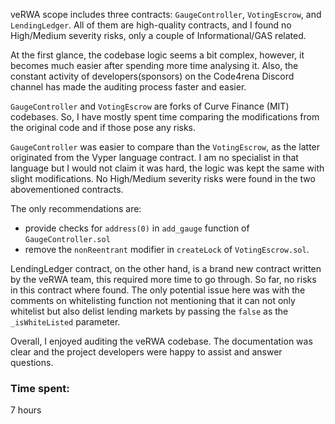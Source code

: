 veRWA scope includes three contracts: `GaugeController`, `VotingEscrow`, and `LendingLedger`.
All of them are high-quality contracts, and I found no High/Medium severity risks, only a couple of Informational/GAS related. 

At the first glance, the codebase logic seems a bit complex, however, it becomes much easier after spending more time analysing it. Also, the constant activity of developers(sponsors) on the Code4rena Discord channel has made the auditing process faster and easier.

`GaugeController` and `VotingEscrow` are forks of Curve Finance (MIT) codebases. So, I have mostly spent time comparing the modifications from the original code and if those pose any risks. 

`GaugeController` was easier to compare than the `VotingEscrow`, as the latter originated from the Vyper language contract. I am no specialist in that language but I would not claim it was hard, the logic was kept the same with slight modifications. No High/Medium severity risks were found in the two abovementioned contracts.

The only recommendations are:
- provide checks for `address(0)` in `add_gauge` function of `GaugeController.sol`
- remove the `nonReentrant` modifier in `createLock` of `VotingEscrow.sol`. 

LendingLedger contract, on the other hand, is a brand new contract written by the veRWA team, this required more time to go through. So far, no risks in this contract where found. The only potential issue here was with the comments on whitelisting function not mentioning that it can not only whitelist but also delist lending markets by passing the `false` as the `_isWhiteListed` parameter.

Overall, I enjoyed auditing the veRWA codebase. The documentation was clear and the project developers were happy to assist and answer questions.

### Time spent:
7 hours